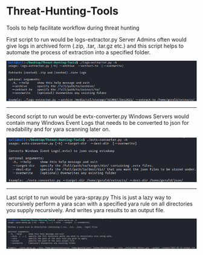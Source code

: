 # Threat-Hunting-Tools
Tools to help facilitate workflow during threat hunting

First script to run would be logs-extractor.py
Server Admins often would give logs in archived form (.zip, .tar, .tar.gz etc.) and this script helps to automate the process of extraction into a specified folder.

![logs-extractor](./screenshots/logs-extractor.png)

------------------------------------------------------------------------------------------------------------------------------------------------------------------
Second script to run would be evtx-converter.py
Windows Servers would contain many Windows Event Logs that needs to be converted to json for readability and for yara scanning later on.

![evtx-converter](./screenshots/evtx-converter.png)

------------------------------------------------------------------------------------------------------------------------------------------------------------------
Last script to run would be yara-spray.py
This is just a lazy way to recursively perform a yara scan with a specified yara rule on all directories you supply recursively. And writes yara results to an
output file.

![yara-spray](./screenshots/yara-spray.png)
